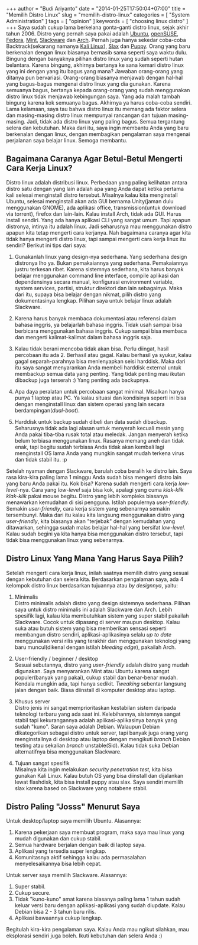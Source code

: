 +++
author = "Budi Ariyanto"
date = "2014-01-25T17:50:04+07:00"
title = "Memilih Distro Linux"
slug = "memilih-distro-linux"
categories = [
    "System Administration"
]
tags = [
    "opinion"
]
keywords = [
    "choosing linux distro"
]
+++
Saya sudah cukup lama berkelana gonta-ganti distro linux, sejak akhir tahun 2006. Distro yang pernah saya pakai adalah [Ubuntu](http://www.ubuntu.com), [openSUSE](http://www.opensuse.org), [Fedora](http://fedoraproject.org), [Mint](http://www.linuxmint.com), [Slackware](http://www.slackware.com) dan [Arch](http://www.archlinux.org). Pernah juga hanya sekedar coba-coba Backtrack(sekarang namanya [Kali Linux](http://www.kali.org)), [Slax](http://www.slax.org) dan [Puppy](http://puppylinux.org). Orang yang baru berkenalan dengan linux biasanya bernasib sama seperti saya waktu dulu. Bingung dengan banyaknya pilihan distro linux yang sudah seperti hutan belantara. Karena bingung, akhirnya bertanya ke sana kemari distro linux yang ini dengan yang itu bagus yang mana? Jawaban orang-orang yang ditanya pun bervariasi. Orang-orang biasanya menjawab dengan hal-hal yang bagus-bagus mengenai distro linux yang dia gunakan. Karena semuanya bagus, bertanya kepada orang-orang yang sudah menggunakan distro linux tidak menjawab kebingungan saya. Yang ada malah tambah bingung karena kok semuanya bagus. Akhirnya ya harus coba-coba sendiri. Lama kelamaan, saya tau bahwa distro linux itu memang ada faktor selera dan masing-masing distro linux mempunyai rancangan dan tujuan masing-masing. Jadi, tidak ada distro linux yang paling bagus. Semua tergantung selera dan kebutuhan. Maka dari itu, saya ingin membantu Anda yang baru berkenalan dengan linux, dengan membagikan pengalaman saya mengenai perjalanan saya belajar linux. Semoga membantu.

<!--more-->

## Bagaimana Caranya Agar Betul-Betul Mengerti Cara Kerja Linux?
Distro linux adalah distribusi linux. Perbedaan yang paling kelihatan antara distro satu dengan yang lain adalah apa yang Anda dapat ketika pertama kali selesai menginstall distro tersebut. Misalnya kalau kita menginstall Ubuntu, selesai menginstall akan ada GUI bernama Unity(jaman dulu menggunakan GNOME), ada aplikasi office, transmission(untuk download via torrent), firefox dan lain-lain. Kalau install Arch, tidak ada GUI. Harus install sendiri. Yang ada hanya aplikasi CLI yang sangat umum. Tapi apapun distronya, intinya itu adalah linux. Jadi seharusnya mau menggunakan distro apapun kita tetap mengerti cara kerjanya. Nah bagaimana caranya agar kita tidak hanya mengerti distro linux, tapi sampai mengerti cara kerja linux itu sendiri? Berikut ini tips dari saya:

1. Gunakanlah linux yang design-nya sederhana. Yang sederhana design distronya lho ya. Bukan pemakaiannya yang sederhana. Pemakaiannya justru terkesan ribet. Karena sistemnya sederhana, kita harus banyak belajar menggunakan command line interface, compile aplikasi dan dependensinya secara manual, konfigurasi environment variable, system services, partisi, struktur direktori dan lain sebagainya. Maka dari itu, supaya bisa belajar dengan nikmat, pilih distro yang dokumentasinya lengkap. Pilihan saya untuk belajar linux adalah Slackware.

1. Karena harus banyak membaca dokumentasi atau referensi dalam bahasa inggris, ya belajarlah bahasa inggris. Tidak usah sampai bisa berbicara menggunakan bahasa inggris. Cukup sampai bisa membaca dan mengerti kalimat-kalimat dalam bahasa inggris saja.

1. Kalau tidak berani mencoba tidak akan bisa. Perlu diingat, hasil percobaan itu ada 2. Berhasil atau gagal. Kalau berhasil ya syukur, kalau gagal separah-parahnya bisa menlenyapkan seisi harddisk. Maka dari itu saya sangat menyarankan Anda membeli harddisk external untuk membackup semua data yang penting. Yang tidak penting mau ikutan dibackup juga terserah :) Yang penting ada backupnya.

1. Apa daya peralatan untuk percobaan sangat minimal. Misalkan hanya punya 1 laptop atau PC. Ya kalau situasi dan kondisinya seperti ini bisa dengan menginstall linux dan sistem operasi yang lain secara berdampingan(*dual-boot*). 

1. Harddisk untuk backup sudah dibeli dan data sudah dibackup. Seharusnya tidak ada lagi alasan untuk menyerah kecuali mesin yang Anda pakai tiba-tiba rusak total atau meledak. Jangan menyerah ketika belum terbiasa menggunakan linux. Rasanya memang aneh dan tidak enak, tapi begitu sudah terbiasa Anda tidak akan kembali lagi menginstall OS lama Anda yang mungkin sangat mudah terkena virus dan tidak stabil itu. :p

Setelah nyaman dengan Slackware, barulah coba beralih ke distro lain. Saya rasa kira-kira paling lama 1 minggu Anda sudah bisa mengerti distro lain yang baru Anda pakai itu. Kok bisa? Karena sudah mengerti cara kerja *low-level*-nya. Cara yang *low-level* saja bisa kok, apalagi yang cuma *klak-klik klak-klik* pakai mouse begitu. Distro yang lebih kompleks biasanya menawarkan kemudahan di sisi pengguna. Istilah populernya *user-friendly*. Semakin *user-friendly*, cara kerja sistem yang sebenarnya semakin tersembunyi. Maka dari itu kalau kita langsung menggunakan distro yang *user-friendly*, kita biasanya akan "terjebak" dengan kemudahan yang ditawarkan, sehingga sudah malas belajar hal-hal yang bersifat *low-level*. Kalau sudah begini ya kita hanya bisa menggunakan distro tersebut, tapi tidak bisa menggunakan linux yang sebenarnya.

## Distro Linux Yang Mana Yang Harus Saya Pilih?
Setelah mengerti cara kerja linux, inilah saatnya memilih distro yang sesuai dengan kebutuhan dan selera kita. Berdasarkan pengalaman saya, ada 4 kelompok distro linux berdasarkan tujuannya atau *by designnya*, yaitu:

1. Minimalis  
Distro minimalis adalah distro yang design sistemnya sederhana. Pilihan saya untuk distro minimalis ini adalah Slackware dan Arch. Lebih spesifik lagi, kalau kita membutuhkan sistem yang super stabil pakailah Slackware. Cocok untuk dipasang di server maupun desktop. Kalau suka atau butuh sistem yang bisa memberikan sensasi seperti membangun distro sendiri, aplikasi-aplikasinya selalu *up to date* menggunakan versi rilis yang terakhir dan menggunakan teknologi yang baru muncul(dikenal dengan istilah *bleeding edge*), pakailah Arch.

1. User-friendly / beginner / desktop  
Sesuai sebutannya, distro yang *user-friendly* adalah distro yang mudah digunakan. Saya menyarankan Mint atau Ubuntu karena sangat populer(banyak yang pakai), cukup stabil dan benar-benar mudah. Kendala mungkin ada, tapi hanya sedikit. *Tweaking* sebentar langsung jalan dengan baik. Biasa diinstall di komputer desktop atau laptop.

1. Khusus server  
Distro jenis ini sangat memprioritaskan kestabilan sistem daripada teknologi terbaru yang ada saat ini. Kelebihannya, sistemnya sangat stabil tapi kekurangannya adalah aplikasi-aplikasinya banyak yang sudah "kuno". Saran saya adalah Debian. Walaupun Debian dikategorikan sebagai distro untuk server, tapi banyak juga orang yang menginstallnya di desktop atau laptop dengan mengikuti *branch* Debian testing atau sekalian *branch* unstable(Sid). Kalau tidak suka Debian alternatifnya bisa menggunakan Slackware.

1. Tujuan sangat spesifik  
Misalnya kita ingin melakukan *security penetration test*, kita bisa gunakan Kali Linux. Kalau butuh OS yang bisa diinstall dan dijalankan lewat flashdisk, kita bisa install puppy atau slax. Saya sendiri memilih slax karena based on Slackware yang notabene stabil.

## Distro Paling "Josss" Menurut Saya
Untuk desktop/laptop saya memilih Ubuntu. Alasannya:

1. Karena pekerjaan saya membuat program, maka saya mau linux yang mudah digunakan dan cukup stabil.
1. Semua hardware berjalan dengan baik di laptop saya.
1. Aplikasi yang tersedia super lengkap.
1. Komunitasnya aktif sehingga kalau ada permasalahan menyelesaikannya bisa lebih cepat.

Untuk server saya memilih Slackware. Alasannya:

1. Super stabil.
1. Cukup secure.
1. Tidak "kuno-kuno" amat karena biasanya paling lama 1 tahun sudah keluar versi baru dengan aplikasi-aplikasi yang sudah diupdate. Kalau Debian bisa 2 - 3 tahun baru rilis.
1. Aplikasi bawaannya cukup lengkap.

Begitulah kira-kira pengalaman saya. Kalau Anda mau ngikut silahkan, mau eksplorasi sendiri juga boleh. Ikuti kebutuhan dan selera Anda :)
